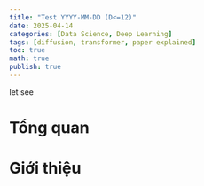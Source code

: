 ```yaml
---
title: "Test YYYY-MM-DD (D<=12)"
date: 2025-04-14
categories: [Data Science, Deep Learning]
tags: [diffusion, transformer, paper explained]
toc: true
math: true
publish: true
---
```


let see
# Tổng quan

# Giới thiệu

